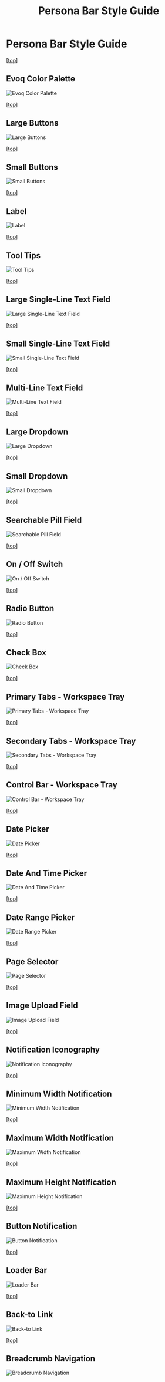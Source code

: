 ﻿---
uid: persona-bar-style-guide
locale: en
title: Persona Bar Style Guide
dnnversion: 09.02.00
related-topics: theme-objects-1,dnn-manifest-schema,requirements,product-versions,dnn-overview,control-bar-to-persona-bar,persona-bar-by-role,more-resources
links: ["[DNN UX Guide](https://uxguide.dnnsoftware.com/)"]
---
<a name="ref-persona-bar-style-guide__pagetoc"></a>

# Persona Bar Style Guide


[\[top\]](#ref-persona-bar-style-guide__pagetoc)


## Evoq Color Palette
![Evoq Color Palette](/images/gra-pbarstyles-01-evoq-color-palette.png)



[\[top\]](#ref-persona-bar-style-guide__pagetoc)


## Large Buttons
![Large Buttons](/images/gra-pbarstyles-04-large-buttons.png)



[\[top\]](#ref-persona-bar-style-guide__pagetoc)


## Small Buttons
![Small Buttons](/images/gra-pbarstyles-05-small-buttons.png)



[\[top\]](#ref-persona-bar-style-guide__pagetoc)


## Label
![Label](/images/gra-pbarstyles-20-label.png)



[\[top\]](#ref-persona-bar-style-guide__pagetoc)


## Tool Tips
![Tool Tips](/images/gra-pbarstyles-16-tool-tips.png)



[\[top\]](#ref-persona-bar-style-guide__pagetoc)


## Large Single-Line Text Field
![Large Single-Line Text Field](/images/gra-pbarstyles-06-large-single-line-text-field.png)



[\[top\]](#ref-persona-bar-style-guide__pagetoc)


## Small Single-Line Text Field
![Small Single-Line Text Field](/images/gra-pbarstyles-07-small-single-line-text-field.png)



[\[top\]](#ref-persona-bar-style-guide__pagetoc)


## Multi-Line Text Field
![Multi-Line Text Field](/images/gra-pbarstyles-08-multi-line-text-field.png)



[\[top\]](#ref-persona-bar-style-guide__pagetoc)


## Large Dropdown
![Large Dropdown](/images/gra-pbarstyles-09-large-dropdown.png)



[\[top\]](#ref-persona-bar-style-guide__pagetoc)


## Small Dropdown
![Small Dropdown](/images/gra-pbarstyles-10-small-dropdown.png)



[\[top\]](#ref-persona-bar-style-guide__pagetoc)


## Searchable Pill Field
![Searchable Pill Field](/images/gra-pbarstyles-22-searchable-pill-field.png)



[\[top\]](#ref-persona-bar-style-guide__pagetoc)


## On / Off Switch
![On / Off Switch](/images/gra-pbarstyles-11-on-off-switch.png)



[\[top\]](#ref-persona-bar-style-guide__pagetoc)


## Radio Button
![Radio Button](/images/gra-pbarstyles-12-radio-button.png)



[\[top\]](#ref-persona-bar-style-guide__pagetoc)


## Check Box
![Check Box](/images/gra-pbarstyles-24-check-box.png)



[\[top\]](#ref-persona-bar-style-guide__pagetoc)


## Primary Tabs - Workspace Tray
![Primary Tabs - Workspace Tray](/images/gra-pbarstyles-13-primary-tabs-workspace-tray.png)



[\[top\]](#ref-persona-bar-style-guide__pagetoc)


## Secondary Tabs - Workspace Tray
![Secondary Tabs - Workspace Tray](/images/gra-pbarstyles-14-secondary-tabs-workspace-tray.png)



[\[top\]](#ref-persona-bar-style-guide__pagetoc)


## Control Bar - Workspace Tray
![Control Bar - Workspace Tray](/images/gra-pbarstyles-15-control-bar-workspace-tray.png)



[\[top\]](#ref-persona-bar-style-guide__pagetoc)


## Date Picker
![Date Picker](/images/gra-pbarstyles-17-date-picker.png)



[\[top\]](#ref-persona-bar-style-guide__pagetoc)


## Date And Time Picker
![Date And Time Picker](/images/gra-pbarstyles-18-date-and-time-picker.png)



[\[top\]](#ref-persona-bar-style-guide__pagetoc)


## Date Range Picker
![Date Range Picker](/images/gra-pbarstyles-19-date-range-picker.png)



[\[top\]](#ref-persona-bar-style-guide__pagetoc)


## Page Selector
![Page Selector](/images/gra-pbarstyles-23-page-selector.png)



[\[top\]](#ref-persona-bar-style-guide__pagetoc)


## Image Upload Field
![Image Upload Field](/images/gra-pbarstyles-21-image-upload-field.png)



[\[top\]](#ref-persona-bar-style-guide__pagetoc)


## Notification Iconography
![Notification Iconography](/images/gra-pbarstyles-25-notification-iconography.png)



[\[top\]](#ref-persona-bar-style-guide__pagetoc)


## Minimum Width Notification
![Minimum Width Notification](/images/gra-pbarstyles-26-minimum-width-notification.png)



[\[top\]](#ref-persona-bar-style-guide__pagetoc)


## Maximum Width Notification
![Maximum Width Notification](/images/gra-pbarstyles-27-maximum-width-notification.png)



[\[top\]](#ref-persona-bar-style-guide__pagetoc)


## Maximum Height Notification
![Maximum Height Notification](/images/gra-pbarstyles-28-maximum-height-notification.png)



[\[top\]](#ref-persona-bar-style-guide__pagetoc)


## Button Notification
![Button Notification](/images/gra-pbarstyles-29-button-notification.png)



[\[top\]](#ref-persona-bar-style-guide__pagetoc)


## Loader Bar
![Loader Bar](/images/gra-pbarstyles-30-loader-bar.png)



[\[top\]](#ref-persona-bar-style-guide__pagetoc)


## Back-to Link
![Back-to Link](/images/gra-pbarstyles-32-back-to-link.png)



[\[top\]](#ref-persona-bar-style-guide__pagetoc)


## Breadcrumb Navigation
![Breadcrumb Navigation](/images/gra-pbarstyles-33-breadcrumb-navigation.png)

